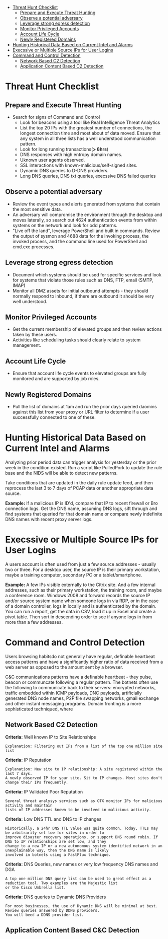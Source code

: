 - [Threat Hunt Checklist](#threat-hunt_checklist)
  - [Prepare and Execute Threat Hunting](#prepare-and-execute-threat-hunting)
  - [Observe a potential adversary](#observe-a-potential-adversary)
  - [Leverage strong egress detection](#leverage-strong-egress-detection)
  - [Monitor Privileged Accounts](#monitor-privileged-accounts)
  - [Account Life Cycle](#account-life-cycle)
  - [Newly Registered Domains](#newly-registered-domains)
- [Hunting Historical Data Based on Current Intel and Alarms](#hunting-historical-data-based-on-current-intel-and-alarms)
- [Execssive or Multiple Source IPs for User Logins](#execssive-or-multiple-source-ips-for-user-logins)
- [Command and Control Detection](#command-and-control-detection)
  - [Network Based C2 Detection](#network-based-c2-detection)
  - [Application Content Based C2 Detection](#application-content-based-c2-detection)

# Threat Hunt Checklist

## Prepare and Execute Threat Hunting
* Search for signs of Command and Control
  * Look for beacons using a tool like Real Intelligence Threat Analytics
  * List the top 20 IPs with the greatest number of connections, the longest connection time and most about of data moved. Ensure that any system in all three lists has a well understood communication pattern.
  * Look for long running transactions(**> 8hrs**)
  * DNS responses with high entropy domain names.
  * Uknown user agents observed.
  * SSL interactions with known-malicious/self-signed sites.
  * Dynamic DNS queries to D-DNS providers.
  * Long DNS queries, DNS txt queries, execssive DNS failed queries
  
## Observe a potential adversary
* Review the event types and alerts generated from systems that contain the most sensitive data.
* An adversary will compromise the environment through the desktop and moves laterally, so search out 4624 authentication events from within systems on the network and look for odd patterns.
* "Live off the land", leverage PowerShell and built in commands. Review the output of sysmon and 4688 data for the invoking process, the invoked process, and the command line used for PowerShell and cmd.exe processes.

## Leverage strong egress detection
* Document which systems should be used for specific services and look for systems that violate those rules such as DNS, FTP, email (SMTP, IMAP)
* Monitor all DMZ assets for initial outbound attempts - they should normally respond to inbound, if there are outbound it should be very well understood.

## Monitor Privileged Accounts
* Get the current membership of elevated groups and then review actions taken by these users.
* Activities like scheduling tasks should clearly relate to system management.

## Account Life Cycle
* Ensure that account life cycle events to elevated groups are fully monitored and are supported by job roles.

## Newly Registered Domains
* Pull the list of domains at 1am and run the prior days queried daomins against this list from your proxy or URL filter to determine if a user successfully connected to one of these.

# Hunting Historical Data Based on Current Intel and Alarms
Analyzing prior period data can trigger analysis for yesterday or the prior week in the condition existed. Run a script like
PulledPork to update the rule base and the NIDS will be able to detect new patterns.

Take conditions that are updated in the daily rule update feed, and then reprocess the last 3 to 7 days of PCAP data or another appropriate data source.

**Example:**
If a malicious IP is ID'd, compare that IP to recent firewall or Bro connection logs. Get the DNS name, assuming DNS logs, sift through and find systems that queried for that domain name or compare newly indefinite DNS names with recent proxy server logs.

# Execssive or Multiple Source IPs for User Logins
A users account is often used from just a few source addresses - usually two or three. For a desktop user, the source IP is
their primary workstation, maybe a training computer, secondary PC or a tablet/smartphone.

**Example:**
A few IPs visible externally to the Citrix site. And a few internal addresses, such as their primary workstation, the training room, and maybe a conference room. Windows 2008 and forward records the source IP and/or source system name when someone logs in via RDP, or in the case of a domain controller, logs in locally and is authenticated by the domain. You can run a report, get the data in CSV, load it up in Excel and create a pivot table. Then sort in descending order to see if anyone logs in from more than a few addresses.

# Command and Control Detection
Users browsing habitsdo not generally have regular, definable heartbeat access patterns and have a significantly higher ratio of data received from a web server as opposed to the amount sent by a browser.

C&C communications patterns have a definable heartbeat - they pulse, beacon or communcate following a regular pattern. The botnets often use the following to communicate back to their servers: encrypted networks, traffic embedded within ICMP payloads, DNC payloads, artificially generated DNS node names, P2P file swapping networks, gmail exchange and other instant messaging programs. Domain fronting is a more sophisticated techniqued, where 

## Network Based C2 Detection
**Criteria:** Well known IP to Site Relationships
````
Explanation: Filtering out IPs from a list of the top one million site list
````

**Criteria:** IP Reputation
````
Explanation: New site to IP relationship: A site registered within the last 7 days. 
A newly observed IP for your site. Sit to IP changes. Most sites don't change their IPs frequently.
````

**Criteria:** IP Validated Poor Reputation
````
Several threat analysys services such as OTX monitor IPs for malicious activity and maintain 
lists of IP addresses known to be involved in malicious activity.
````

**Criteria:** Low DNS TTL and DNS to IP changes
````
Historically, a 24hr DNS TTL value was quite common. Today, TTLs may be arbitrarily set low for sites in order to
improve disaster recovery operations, or support DNS round robin. If DNS to IP relationships are set low, and they
change to a new IP or a new autonomous system identified network in an unexplainable way, then the DNS name is likely
involved in botnets using a FastFlux technique.
````

**Criteria:** DNS Queries, new names or very low frequency DNS names and DGA
````
A top one million DNS query list can be used to great effect as a reduction tool. Two examples are the Majestic list 
or the Cisco Umbrella list. 
````


**Criteria:** DNS queries to Dynamic DNS Providers
````
For most businesses, the use of Dynamic DNS will be minimal at best. Review queries answered by DDNS providers.
You will beed a DDNS provider list. 
````

## Application Content Based C&C Detection
